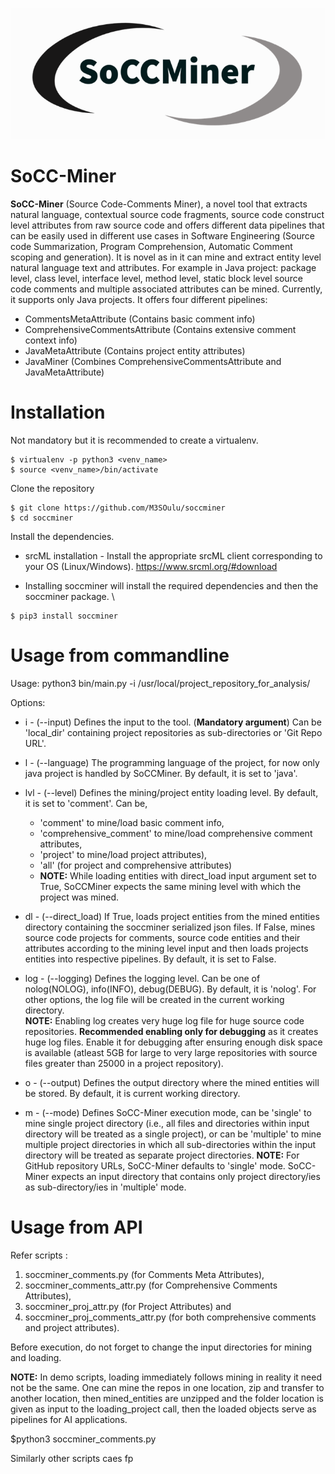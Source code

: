 <p align="center">
  <img src="https://github.com/M3SOulu/soccminer/blob/main/soccminer.png?raw=true" alt="Source Code Comments Miner"/>
</p>


SoCC-Miner
============

**SoCC-Miner** (Source Code-Comments Miner), a novel tool that extracts natural language, contextual source code fragments, source code construct level attributes from raw source code and offers different data pipelines that can be easily used in different use cases in Software Engineering (Source code Summarization, Program Comprehension, Automatic Comment scoping and generation). It is novel as in it can mine and extract entity level natural language text and attributes. For example in Java project: package level, class level, interface level, method level, static block level source code comments and multiple associated attributes can be mined.  Currently, it supports only Java projects. It offers four different pipelines: 

- CommentsMetaAttribute (Contains basic comment info)
- ComprehensiveCommentsAttribute (Contains extensive comment context info)
- JavaMetaAttribute (Contains project entity attributes)
- JavaMiner (Combines ComprehensiveCommentsAttribute and JavaMetaAttribute)
 

# Installation
Not mandatory but it is recommended to create a virtualenv.
````
$ virtualenv -p python3 <venv_name> 
$ source <venv_name>/bin/activate
````
Clone the repository 
````
$ git clone https://github.com/M3SOulu/soccminer 
$ cd soccminer
````
Install the dependencies.
- srcML installation - Install the appropriate srcML client corresponding to your OS (Linux/Windows). https://www.srcml.org/#download

- Installing soccminer will install the required dependencies and then the soccminer package. \
````
$ pip3 install soccminer
````

# Usage from commandline
Usage: python3 bin/main.py -i /usr/local/project_repository_for_analysis/ 

Options:
- i      - (--input) Defines the input to the tool. (**Mandatory argument**) Can be 'local_dir' containing project repositories as sub-directories or 'Git Repo URL'.  
		
- l      - (--language) The programming language of the project, for now only java project is handled by SoCCMiner. By default, it is set to 'java'.

- lvl    - (--level) Defines the mining/project entity loading level. By default, it is set to 'comment'. Can be, 
  - 'comment' to mine/load basic comment info,
  - 'comprehensive_comment' to mine/load comprehensive comment attributes,
  - 'project' to mine/load project attributes),
  - 'all' (for project and comprehensive attributes) 
  - **NOTE:** While loading entities with direct_load input argument set to True, SoCCMiner expects the same mining level with which the 
                    project was mined.
		   
- dl      - (--direct_load) If True, loads project entities from the mined entities directory containing the soccminer serialized json files.
                   If False, mines source code projects for comments, source code entities and their attributes according to the mining level input and then loads projects entities into respective pipelines. By default, it is set to False. 
  
- log     - (--logging) Defines the logging level. Can be one of nolog(NOLOG), info(INFO), debug(DEBUG). By default, it is 'nolog'. For other options, the log file will be created in the current working directory.  
                **NOTE:** Enabling log creates very huge log file for huge source code repositories. **Recommended enabling only for debugging** as it creates huge log files. Enable it for debugging after ensuring enough disk space is available (atleast 5GB for large to very large repositories with source files greater than 25000 in a project repository).
- o       - (--output) Defines the output directory where the mined entities will be stored. By default, it is current working directory.
- m       - (--mode) Defines SoCC-Miner execution mode, can be 'single' to mine single project directory (i.e., all files and directories within input directory will be treated as a single project), or can be 'multiple' to mine multiple project directories in which all sub-directories within the input directory will be treated as separate project directories. 
            **NOTE:** For GitHub repository URLs, SoCC-Miner defaults to 'single' mode. SoCC-Miner expects an input directory that contains only project directory/ies as sub-directory/ies in 'multiple' mode.
# Usage from API
Refer scripts :
1. soccminer_comments.py (for Comments Meta Attributes), 
2. soccminer_comments_attr.py (for Comprehensive Comments Attributes), 
3. soccminer_proj_attr.py (for Project Attributes) and 
4. soccminer_proj_comments_attr.py (for both comprehensive comments and project attributes).

Before execution, do not forget to change the input directories for mining and loading.

**NOTE:** In demo scripts, loading immediately follows mining in reality it need not be the same. 
One can mine the repos in one location, zip and transfer to another location, then mined_entities are 
unzipped and the folder location is given as input to the loading_project call, then the loaded objects
serve as pipelines for AI applications.

$python3 soccminer_comments.py

Similarly other scripts caes fp
